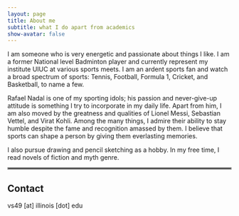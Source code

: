 ```yaml
---
layout: page
title: About me
subtitle: what I do apart from academics
show-avatar: false
---
```


I am someone who is very energetic and passionate about things I like. I am a former National level Badminton player and currently represent my institute UIUC at various sports meets. I am an ardent sports fan and watch a broad spectrum of sports: Tennis, Football, Formula 1, Cricket, and Basketball, to name a few.  

Rafael Nadal is one of my sporting idols; his passion and never-give-up attitude is something I try to incorporate in my daily life. Apart from him, I am also moved by the greatness and qualities of Lionel Messi, Sebastian Vettel, and Virat Kohli. Among the many things, I admire their ability to stay humble despite the fame and recognition amassed by them. I believe that sports can shape a person by giving them everlasting memories.  

I also pursue drawing and pencil sketching as a hobby. In my free time, I read novels of fiction and myth genre.

<hr style="border:2px solid gray"> 

## Contact
vs49 [at] illinois [dot] edu
